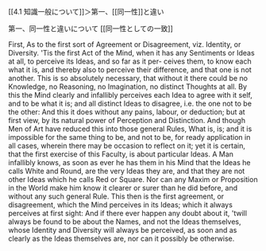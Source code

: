 [[4.1 知識一般について]]＞第一、[[同一性]]と違い

 第一、同一性と違いについて
 [[同一性としての一致]]

 First, As to the first sort of Agreement or Disagreement, viz. Identity, or Diversity. 'Tis the first Act of the Mind, when it has any Sentiments or Ideas at all, to perceive its Ideas, and so far as it per- ceives them, to know each what it is, and thereby also to perceive their difference, and that one is not another. This is so absolutely necessary, that without it there could be no Knowledge, no Reasoning, no Imagination, no distinct Thoughts at all. By this the Mind clearly and infallibly perceives each Idea to agree with it self, and to be what it is; and all distinct Ideas to disagree, i.e. the one not to be the other: And this it does without any pains, labour, or deduction; but at first view, by its natural power of Perception and Distinction. And though Men of Art have reduced this into those general Rules, What is, is; and it is impossible for the same thing to be, and not to be, for ready application in all cases, wherein there may be occasion to reflect on it; yet it is certain, that the first exercise of this Faculty, is about particular Ideas. A Man infallibly knows, as soon as ever he has them in his Mind that the Ideas he calls White and Round, are the very Ideas they are, and that they are not other Ideas which he calls Red or Square. Nor can any Maxim or Proposition in the World make him know it clearer or surer than he did before, and without any such general Rule. This then is the first agreement, or disagreement, which the Mind perceives in its Ideas; which it always perceives at first sight: And if there ever happen any doubt about it, 'twill always be found to be about the Names, and not the Ideas themselves, whose Identity and Diversity will always be perceived, as soon and as clearly as the Ideas themselves are, nor can it possibly be otherwise.
